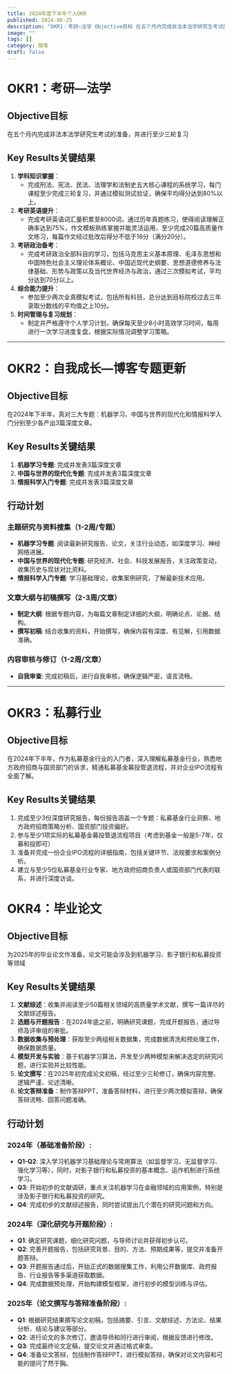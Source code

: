 ```yaml
---
title: 2024年度下半年个人OKR
published: 2024-06-25
description: "OKR1：考研—法学 Objective目标 在五个月内完成非法本法学研究生考试的准备，并进行至少三轮复习 Key Results关键结果 学科知识掌握： 完成刑法、宪法、民法、法理学和法制史五大核心课程的系统学习，每门课程至少完成三轮复习，并通过模拟测试验证，确保平均得分达到80%以上。 考研英语"
image: ""
tags: []
category: 随笔
draft: false
---
```


# OKR1：考研—法学

## Objective目标

在五个月内完成非法本法学研究生考试的准备，并进行至少三轮复习

## Key Results关键结果

1. **学科知识掌握**：
   * 完成刑法、宪法、民法、法理学和法制史五大核心课程的系统学习，每门课程至少完成三轮复习，并通过模拟测试验证，确保平均得分达到80%以上。
2. **考研英语提升**：
   * 完成考研英语词汇量积累至8000词，通过历年真题练习，使得阅读理解正确率达到75%，作文模板熟练掌握并能灵活运用，至少完成20篇高质量作文练习，每篇作文经过批改后得分不低于18分（满分20分）。
3. **考研政治备考**：
   * 完成考研政治全部科目的学习，包括马克思主义基本原理、毛泽东思想和中国特色社会主义理论体系概论、中国近现代史纲要、思想道德修养与法律基础、形势与政策以及当代世界经济与政治，通过三次模拟考试，平均分达到70分以上。
4. **综合能力提升**：
   * 参加至少两次全真模拟考试，包括所有科目，总分达到目标院校过去三年录取分数线的平均值之上10分。
5. **时间管理与复习规划**：
   * 制定并严格遵守个人学习计划，确保每天至少8小时高效学习时间，每周进行一次学习进度复盘，根据实际情况调整学习策略。

---



# OKR2：自我成长—博客专题更新

## Objective目标

在2024年下半年，真对三大专题：机器学习、中国与世界的现代化和情报科学入门分别至少各产出3篇深度文章。

## Key Results关键结果

1. **机器学习专题**: 完成并发表3篇深度文章
2. **中国与世界的现代化专题**: 完成并发表3篇深度文章
3. **情报科学入门专题**: 完成并发表3篇深度文章

## 行动计划

### **主题研究与资料搜集（1-2周/专题）**

* **机器学习专题**: 阅读最新研究报告、论文，关注行业动态，如深度学习、神经网络进展。
* **中国与世界的现代化专题**: 研究经济、社会、科技发展报告，关注政策变动，收集历史与现状对比资料。
* **情报科学入门专题**: 学习基础理论，收集案例研究，了解最新技术应用。

### **文章大纲与初稿撰写（2-3周/文章）**

* **制定大纲**: 根据专题内容，为每篇文章制定详细的大纲，明确论点、论据、结构。
* **撰写初稿**: 结合收集的资料，开始撰写，确保内容有深度、有见解，引用数据准确。

### **内容审核与修订（1-2周/文章）**

* **自我审查**: 完成初稿后，进行自我审核，确保逻辑严密，语言流畅。

---



# OKR3：私募行业

## Objective目标

在2024年下半年，作为私募基金行业的入门者，深入理解私募基金行业，熟悉地方政府招商与国资部门的诉求，精通私募基金募投管退流程，并对企业IPO流程有全面了解。

## Key Results关键结果

1. 完成至少3份深度研究报告，每份报告涵盖一个专题：私募基金行业洞察、地方政府招商策略分析、国资部门投资偏好。
2. 参与至少1项实际的私募基金募投管退流程项目（考虑到基金一般是5-7年，仅募和投即可）
3. 准备并完成一份企业IPO流程的详细指南，包括关键环节、法规要求和案例分析。
4. 建立与至少5位私募基金行业专家、地方政府招商负责人或国资部门代表的联系，并进行深度访谈。

# OKR4：毕业论文

## Objective目标

为2025年的毕业论文作准备。论文可能会涉及到机器学习、影子银行和私募投资等领域

## Key Results关键结果

1. **文献综述**：收集并阅读至少50篇相关领域的高质量学术文献，撰写一篇详尽的文献综述报告。
2. **选题与开题报告**：在2024年底之前，明确研究课题，完成开题报告，通过导师及评审组的审批。
3. **数据收集与预处理**：获取至少两组相关数据集，完成数据清洗和预处理工作，确保数据质量。
4. **模型开发与实验**：基于机器学习算法，开发至少两种模型来解决选定的研究问题，进行实验并比较性能。
5. **论文撰写**：在2025年初完成论文初稿，经过至少三轮修订，确保内容完整、逻辑严谨、论述清晰。
6. **论文答辩准备**：制作答辩PPT，准备答辩材料，进行至少两次模拟答辩，确保答辩流畅、回答问题准确。

## 行动计划

### **2024年（基础准备阶段）:**

* **Q1-Q2**: 深入学习机器学习基础理论与常用算法（如监督学习、无监督学习、强化学习等），同时，对影子银行和私募投资的基本概念、运作机制进行系统学习。
* **Q3**: 开始初步的文献调研，重点关注机器学习在金融领域的应用案例，特别是涉及影子银行和私募投资的研究。
* **Q4**: 完成初步的文献综述报告，同时尝试提出几个潜在的研究问题和方向。

### **2024年（深化研究与开题阶段）:**

* **Q1**: 确定研究课题，细化研究问题，与导师讨论并获得初步认可。
* **Q2**: 完善开题报告，包括研究背景、目的、方法、预期成果等，提交并准备开题答辩。
* **Q3**: 开题报告通过后，开始正式的数据搜集工作，利用公开数据库、政府报告、行业报告等多渠道获取数据。
* **Q4**: 完成数据预处理，开始构建模型框架，进行初步的模型训练与评估。

### **2025年（论文撰写与答辩准备阶段）:**

* **Q1**: 根据研究结果撰写论文初稿，包括摘要、引言、文献综述、方法论、结果分析、结论与建议等部分。
* **Q2**: 进行论文的多次修订，邀请导师和同行进行审阅，根据反馈进行修改。
* **Q3**: 完成最终论文定稿，提交论文并通过格式审查。
* **Q4**: 准备论文答辩，包括制作答辩PPT，进行模拟答辩，确保对论文内容和可能的提问了然于胸。
